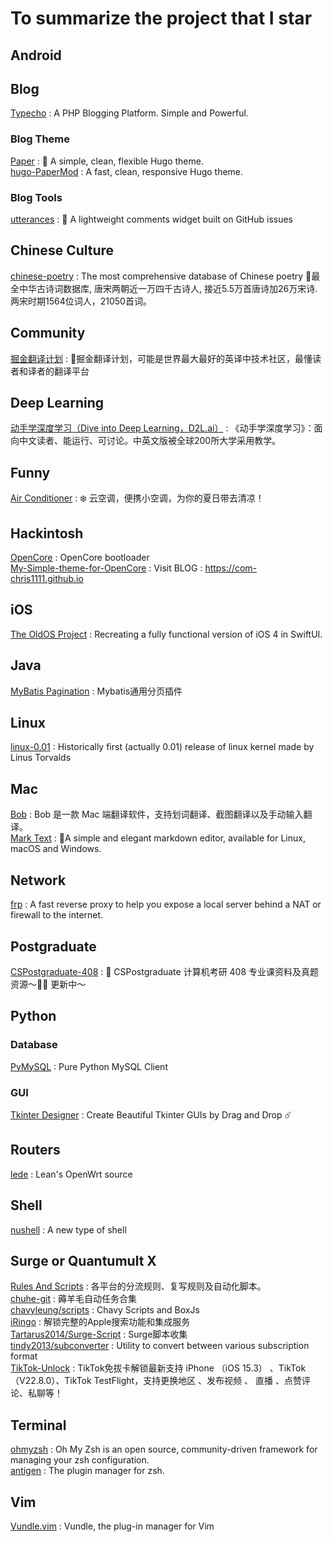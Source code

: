 # To summarize the project that I star

## Android

## Blog
[Typecho](https://github.com/typecho/typecho) : A PHP Blogging Platform. Simple and Powerful.

### Blog Theme
[Paper](https://github.com/nanxiaobei/hugo-paper) : 🥛 A simple, clean, flexible Hugo theme.   
[hugo-PaperMod](https://github.com/adityatelange/hugo-PaperMod) : A fast, clean, responsive Hugo theme.

### Blog Tools
[utterances](https://github.com/utterance/utterances) : 🔮 A lightweight comments widget built on GitHub issues

## Chinese Culture
[chinese-poetry](https://github.com/chinese-poetry/chinese-poetry) : The most comprehensive database of Chinese poetry 🧶最全中华古诗词数据库, 唐宋两朝近一万四千古诗人, 接近5.5万首唐诗加26万宋诗. 两宋时期1564位词人，21050首词。


## Community
[掘金翻译计划](https://github.com/xitu/gold-miner) : 🥇掘金翻译计划，可能是世界最大最好的英译中技术社区，最懂读者和译者的翻译平台  
  
## Deep Learning  
[动手学深度学习（Dive into Deep Learning，D2L.ai）](https://github.com/d2l-ai/d2l-zh) : 《动手学深度学习》：面向中文读者、能运行、可讨论。中英文版被全球200所大学采用教学。

## Funny
[Air Conditioner](https://github.com/YunYouJun/air-conditioner) : ❄️ 云空调，便携小空调，为你的夏日带去清凉！

## Hackintosh
[OpenCore](https://github.com/acidanthera/OpenCorePkg) : OpenCore bootloader  
[My-Simple-theme-for-OpenCore](https://github.com/chris1111/My-Simple-OC-Themes) : Visit BLOG : https://com-chris1111.github.io

## iOS
[The OldOS Project](https://github.com/zzanehip/The-OldOS-Project.git) : Recreating a fully functional version of iOS 4 in SwiftUI.

## Java
[MyBatis Pagination](https://github.com/pagehelper/Mybatis-PageHelper) : Mybatis通用分页插件

## Linux
[linux-0.01](https://github.com/zavg/linux-0.01) : Historically first (actually 0.01) release of linux kernel made by Linus Torvalds

## Mac
[Bob](https://github.com/ripperhe/Bob) : Bob 是一款 Mac 端翻译软件，支持划词翻译、截图翻译以及手动输入翻译。  
[Mark Text](https://github.com/marktext/marktext) : 📝A simple and elegant markdown editor, available for Linux, macOS and Windows.  


## Network
[frp](https://github.com/fatedier/frp) : A fast reverse proxy to help you expose a local server behind a NAT or firewall to the internet.

## Postgraduate
[CSPostgraduate-408](https://github.com/CodePanda66/CSPostgraduate-408/tree/master) : 💯 CSPostgraduate 计算机考研 408 专业课资料及真题资源～✍🏻 更新中～

## Python

### Database
[PyMySQL](https://github.com/PyMySQL/PyMySQL) : Pure Python MySQL Client

### GUI
[Tkinter Designer](https://github.com/ParthJadhav/Tkinter-Designer) : Create Beautiful Tkinter GUIs by Drag and Drop ☄️

## Routers
[lede](https://github.com/coolsnowwolf/lede) : Lean's OpenWrt source

## Shell
[nushell](https://github.com/nushell/nushell) : A new type of shell

## Surge or Quantumult X
[Rules And Scripts](https://github.com/blackmatrix7/ios_rule_script) : 各平台的分流规则、复写规则及自动化脚本。    
[chuhe-git](https://github.com/ChuheGit/1) : 薅羊毛自动任务合集  
[chavyleung/scripts](https://github.com/chavyleung/scripts) : Chavy Scripts and BoxJs  
[iRingo](https://github.com/VirgilClyne/iRingo) : 解锁完整的Apple搜索功能和集成服务  
[Tartarus2014/Surge-Script](https://github.com/Tartarus2014/Surge-Script) : Surge脚本收集  
[tindy2013/subconverter](https://github.com/tindy2013/subconverter) : Utility to convert between various subscription format  
[TikTok-Unlock](https://github.com/Semporia/TikTok-Unlock) : TikTok免拔卡解锁最新支持 iPhone （iOS 15.3） 、TikTok（V22.8.0）、TikTok TestFlight，支持更换地区 、发布视频 、 直播 、点赞评论、私聊等！  

  

## Terminal
[ohmyzsh](https://github.com/ohmyzsh/ohmyzsh) : Oh My Zsh is an open source, community-driven framework for managing your zsh configuration.  
[antigen](https://github.com/zsh-users/antigen) : The plugin manager for zsh.
  
   
   
## Vim
[Vundle.vim](https://github.com/VundleVim/Vundle.vim) : Vundle, the plug-in manager for Vim
